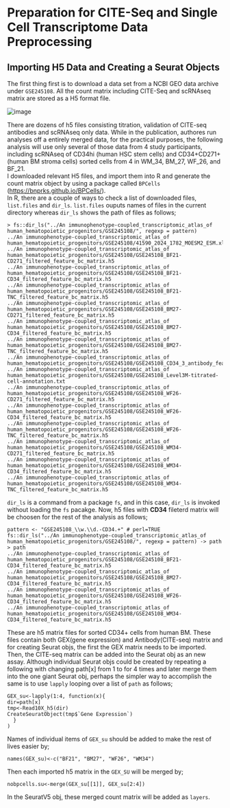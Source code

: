 # Preparation for CITE-Seq and Single Cell Transcriptome Data Preprocessing
## Importing H5 Data and Creating a Seurat Objects

The first thing first is to download a data set from a NCBI GEO data archive under ```GSE245108```.  All the count matrix including CITE-Seq and scRNAseq matrix are stored as a H5 format file.  

![image](https://github.com/user-attachments/assets/3cc504da-e8a5-434a-8308-cc6be1f310f3)

There are dozens of h5 files consisting  titration, validation of CITE-seq antibodies and scRNAseq only data.  While in the publication, authores run analyses off a entirely merged data, for the practical purposes, the following analysis will use only several of those data from 4 study participants,  including scRNAseq of CD34hi (human HSC stem cells) and CD34+CD271+ (human BM stroma cells) sorted cells from 4 in WM_34, BM_27, WF_26, and BF_21.  
I downloaded relevant H5 files, and import them into R and generate the count matrix object by using a package called ```BPCells``` (https://bnprks.github.io/BPCells/).   
In R, there are a couple of ways to check a list of downloaded files, ```list.files``` and ```dir_ls```.  ```list.files``` ouputs names of files in the current directory whereas ```dir_ls``` shows the path of files as follows;
```
> fs::dir_ls("../An immunophenotype-coupled_transcriptomic_atlas_of human_hematopoietic_progenitors/GSE245108/", regexp = pattern) 
../An immunophenotype-coupled_transcriptomic_atlas_of human_hematopoietic_progenitors/GSE245108/41590_2024_1782_MOESM2_ESM.xlsx
../An immunophenotype-coupled_transcriptomic_atlas_of human_hematopoietic_progenitors/GSE245108/GSE245108_BF21-CD271_filtered_feature_bc_matrix.h5
../An immunophenotype-coupled_transcriptomic_atlas_of human_hematopoietic_progenitors/GSE245108/GSE245108_BF21-CD34_filtered_feature_bc_matrix.h5
../An immunophenotype-coupled_transcriptomic_atlas_of human_hematopoietic_progenitors/GSE245108/GSE245108_BF21-TNC_filtered_feature_bc_matrix.h5
../An immunophenotype-coupled_transcriptomic_atlas_of human_hematopoietic_progenitors/GSE245108/GSE245108_BM27-CD271_filtered_feature_bc_matrix.h5
../An immunophenotype-coupled_transcriptomic_atlas_of human_hematopoietic_progenitors/GSE245108/GSE245108_BM27-CD34_filtered_feature_bc_matrix.h5
../An immunophenotype-coupled_transcriptomic_atlas_of human_hematopoietic_progenitors/GSE245108/GSE245108_BM27-TNC_filtered_feature_bc_matrix.h5
../An immunophenotype-coupled_transcriptomic_atlas_of human_hematopoietic_progenitors/GSE245108/GSE245108_CD34_3_antibody_features.csv.gz
../An immunophenotype-coupled_transcriptomic_atlas_of human_hematopoietic_progenitors/GSE245108/GSE245108_Level3M-titrated-cell-annotation.txt
../An immunophenotype-coupled_transcriptomic_atlas_of human_hematopoietic_progenitors/GSE245108/GSE245108_WF26-CD271_filtered_feature_bc_matrix.h5
../An immunophenotype-coupled_transcriptomic_atlas_of human_hematopoietic_progenitors/GSE245108/GSE245108_WF26-CD34_filtered_feature_bc_matrix.h5
../An immunophenotype-coupled_transcriptomic_atlas_of human_hematopoietic_progenitors/GSE245108/GSE245108_WF26-TNC_filtered_feature_bc_matrix.h5
../An immunophenotype-coupled_transcriptomic_atlas_of human_hematopoietic_progenitors/GSE245108/GSE245108_WM34-CD271_filtered_feature_bc_matrix.h5
../An immunophenotype-coupled_transcriptomic_atlas_of human_hematopoietic_progenitors/GSE245108/GSE245108_WM34-CD34_filtered_feature_bc_matrix.h5
../An immunophenotype-coupled_transcriptomic_atlas_of human_hematopoietic_progenitors/GSE245108/GSE245108_WM34-TNC_filtered_feature_bc_matrix.h5
```
```dir_ls``` is a command from a package ```fs```, and in this case, ```dir_ls``` is invoked without loading the ```fs``` pacakge.  Now, h5 files with **CD34** fileterd matrix will be choosen for the rest of the analysis as follows;
```
pattern <- "GSE245108_\\w.\\d.-CD34.+" # perl=TRUE
fs::dir_ls("../An immunophenotype-coupled_transcriptomic_atlas_of human_hematopoietic_progenitors/GSE245108/", regexp = pattern) -> path
> path
../An immunophenotype-coupled_transcriptomic_atlas_of human_hematopoietic_progenitors/GSE245108/GSE245108_BF21-CD34_filtered_feature_bc_matrix.h5
../An immunophenotype-coupled_transcriptomic_atlas_of human_hematopoietic_progenitors/GSE245108/GSE245108_BM27-CD34_filtered_feature_bc_matrix.h5
../An immunophenotype-coupled_transcriptomic_atlas_of human_hematopoietic_progenitors/GSE245108/GSE245108_WF26-CD34_filtered_feature_bc_matrix.h5
../An immunophenotype-coupled_transcriptomic_atlas_of human_hematopoietic_progenitors/GSE245108/GSE245108_WM34-CD34_filtered_feature_bc_matrix.h5
```
These are h5 matrix files for sorted CD34+ cells from human BM.  These files contain both GEX(gene expression) and Antibody(CITE-seq) matrix and for creating Seurat objs, the first the GEX matrix needs to be imported.  Then, the CITE-seq matrix can be added into the Seurat obj as an new assay.  Although individual Seurat objs could be created by repeating a following with changing path[x] from 1 to for 4 times and later merge them into the one giant Seurat obj, perhaps the simpler way to accomplish the same is to use ```lapply``` looping over a list of ```path``` as follows;
```
GEX_su<-lapply(1:4, function(x){
dir=path[x]
tmp<-Read10X_h5(dir)
CreateSeuratObject(tmp$`Gene Expression`)
  }
)
```
Names of individual items of ```GEX_su``` should be added to make the rest of lives easier  by;
```
names(GEX_su)<-c("BF21", "BM27", "WF26", "WM34")
```
Then each imported h5 matrix in the ```GEX_SU``` will be merged by;
```
nobpcells.su<-merge(GEX_su[[1]], GEX_su[2:4])
```
In the SeuratV5 obj, these merged count matrix will be added as ```layers```.  


